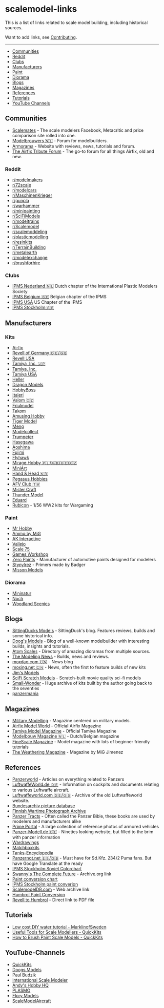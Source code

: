 # scalemodel-links

This is a list of links related to scale model building, including historical sources.

Want to add links, see [Contributing](https://github.com/SittingDucksModels/scalemodel-links/blob/master/CONTRIBUTE.md).

--------------------
- [Communities](#Communities)
- [Reddit](#Reddit)
- [Clubs](#Clubs)
- [Manufacturers](#Manufacturers)
- [Paint](#Paint)
- [Diorama](#Diorama)
- [Blogs](#Blogs)
- [Magazines](#Magazines)
- [References](#References)
- [Tutorials](#Tutorials)
- [YouTube Channels](#YouTube-Channels)



## Communities
- [Scalemates](http://www.scalemates.com/) - The scale modelers Facebook, Metacritic and price comparison site rolled into one.
- [Modelbrouwers 🇳🇱](https://modelbrouwers.nl/phpBB3/) - Forum for modelbuilders.
- [Armorama](https://www.armorama.com/) - Website with reviews, news, tutorials and forum.
- [The Airfix Tribute Forum](http://airfixtributeforum.myfastforum.org/) - The go-to forum for all things Airfix, old and new.

### Reddit
- [r/modelmakers](https://www.reddit.com/r/modelmakers)
- [r/72scale](https://www.reddit.com/r/72scale)
- [r/modelcars](https://www.reddit.com/r/modelcars)
- [r/MaschinenKrieger](https://www.reddit.com/r/MaschinenKrieger)
- [r/gunpla](https://www.reddit.com/r/gunpla)
- [r/warhammer](https://www.reddit.com/r/warhammer)
- [r/minipainting](https://www.reddit.com/r/minipainting)
- [r/SciFiModels](https://www.reddit.com/r/SciFiModels)
- [r/modeltrains](https://www.reddit.com/r/modeltrains)
- [r/Scalemodel](https://www.reddit.com/r/Scalemodel)
- [r/scalemoddeling](https://www.reddit.com/r/scalemodelling)
- [r/plasticmodelling](https://www.reddit.com/r/plasticmodelling)
- [r/resinkits](https://www.reddit.com/r/resinkits)
- [r/TerrainBuilding](https://www.reddit.com/r/TerrainBuilding)
- [r/metalearth](https://www.reddit.com/r/metalearth)
- [r/modelexchange](https://www.reddit.com/r/modelexchange)
- [r/brushforhire](https://www.reddit.com/r/brushforhire)

### Clubs
- [IPMS Nederland 🇳🇱](https://www.ipms.nl/) Dutch chapter of the International Plastic Modelers Society
- [IPMS Belgium 🇧🇪](http://www.ipms.be/) Belgian chapter of the IPMS
- [IPMS USA](http://www.ipmsusa.org/) US Chapter of the IPMS
- [IPMS Stockholm 🇸🇪](http://www.ipmsstockholm.se/home/)

## Manufacturers

### Kits
- [Airfix](https://www.airfix.com/)
- [Revell of Germany 🇩🇪/🇬🇧](https://www.revell.de/)
- [Revell USA](http://www.revell.com/)
- [Tamiya, Inc. 🇯🇵](http://www.tamiya.com/japan/index.htm)
- [Tamiya, Inc.](http://www.tamiya.com/english/e-home.htm)
- [Tamiya USA](https://www.tamiyausa.com/)
- [Heller](https://www.heller.fr/en/)
- [Dragon Models](http://www.dragon-models.com/)
- [HobbyBoss](http://www.hobbyboss.com/index.php?l=en)
- [Italeri](http://www.italeri.com/)
- [Valom 🇨🇿](http://www.valom.net/)
- [Friulmodel](http://www.friulmodel.hu/en/)
- [Takom](http://www.takom-world.com/)
- [Amusing Hobby](http://www.amusinghobby.com/)
- [Tiger Model](http://www.tiger-model.com/listDirect.asp?classId=6&page=0&hl=en)
- [Meng](http://www.meng-model.com/)
- [Modelcollect](http://www.modelcollect.com/)
- [Trumpeter](http://www.trumpeter-china.com/index.php?l=en)
- [Hasegawa](http://www.hasegawa-model.co.jp/gsite/)
- [Aoshima](http://www.aoshima-bk.co.jp/en/)
- [Fujimi](https://www.fujimimokei.com/)
- [Flyhawk](http://www.flyhawkmodel.com/html/Flyhawkmodel/)
- [Mirage Hobby 🇵🇱/🇬🇧/🇩🇪/🇨🇿](http://www.mhshop.pl/)
- [MiniArt](http://www.miniart-models.com/)
- [Hand & Head 🇰🇷](https://www.handhead.co.kr/)
- [Pegasus Hobbies](http://www.pegasushobbies.net/catalog/)
- [AFV Club 🇹🇼](http://www.hobbyfan.com.tw/index-1.asp)
- [Mister Craft](http://www.mistercraft.eu/)
- [Thunder Model](http://www.thundermodel.com/)
- [Eduard](https://www.eduard.com/)
- [Rubicon](http://www.rubiconmodels.com/) - 1/56 WW2 kits for Wargaming

### Paint
- [Mr Hobby](http://www.mr-hobby.com/en/)
- [Ammo by MiG](http://www.migjimenez.com/en/)
- [AK Interactive](http://ak-interactive.com/v2/)
- [Vallejo](http://www.acrylicosvallejo.com/en_US/modelismo/division/3)
- [Scale 75](http://scale75.com/en/)
- [Games Workshop](https://www.games-workshop.com/en-GB/Painting-Modelling?_requestid=27143349)
- [Zero Paints](http://www.zero-paints.com/) - Manufacturer of automotive paints designed for modelers
- [Stynylrez](http://www.badgerairbrush.com/Stynylrez.asp) - Primers made by Badger
- [Misson Models](https://www.missionmodelsus.com/)

### Diorama
- [Mininatur](http://mininatur.de/silhouette_home.php?lang=en)
- [Noch](http://www.noch.com/)
- [Woodland Scenics](http://woodlandscenics.woodlandscenics.com/)

## Blogs
- [SittingDucks Models](https://sittingducksmodels.wordpress.com) - SittingDuck's blog. Features reviews, builds and some historical info.
- [Doog's Models](https://doogsmodels.com/) - Blog of a well-known modelbuilder with interesting builds, insights and tutorials.
- [Atom Scales](http://atomscales.com/dioramas) - Directory of amazing dioramas from multiple sources.
- [The Modeling News](http://www.themodellingnews.com/) - Builds, news and reviews.
- [moxdao.com 🇨🇳](http://www.moxdao.com/) - News blog
- [moxing.net 🇨🇳](http://www.moxing.net/) - News, often the first to feature builds of new kits
- [Jim's Models](https://jimsmodels.com/)
- [SciFi Scratch Models](http://www.scifi-scratch-models.com) - Scratch-built movie quality sci-fi models
- [Small-Wonder](http://www.small-wonder.org/) - Huge archive of kits built by the author going back to the seventies
- [panzermania](http://www.panzermania.com/)

## Magazines
- [Military Modelling](http://www.militarymodelling.com) - Magazine centered on military models.
- [Airfix Model World](http://www.airfixmodelworld.com/) - Official Airfix Magazine
- [Tamiya Model Magazine](http://tamiyamodelmagazine.com/) - Official Tamiya Magazine
- [Modelbouw Magazine 🇳🇱](http://www.modelbouwmagazine.nl/) - Dutch/Belgian magazine
- [FineScale Magazine](http://www.finescale.com/) - Model magazine with lots of beginner friendly tutorials
- [The Weathering Magazine](http://www.migjimenez.com/en/35-the-weathering-magazine-publications) - Magazine by MiG Jimenez

## References
- [Panzerworld](http://www.panzerworld.com/) - Articles on everything related to Panzers
- [LuftwaffeWorld.de 🇩🇪](https://www.deutscheluftwaffe.de/) - Information on cockpits and documents relating to various Luftwaffe aircraft.
- [Luftwaffeworld.com 🇩🇪/🇬🇧](https://www.deutscheluftwaffe.com) - Archive of the old Luftwaffeworld website.
- [Bundesarchiv picture database](https://www.bild.bundesarchiv.de/)
- [Finnish Wartime Photograph Archive](http://sa-kuva.fi/webneologineng.html)
- [Panzer Tracts](http://www.panzertracts.com/) -  Often called the Panzer Bible, these books are used by modelers and manufacturers alike
- [Prime Portal](http://www.primeportal.net/the_battlefield_armor.htm) - A large collection of reference photos of armored vehicles
- [Panzer-Modell.de 🇩🇪](http://www.panzer-modell.de/) - Nineties looking website, but filled to the brim with panzer information
- [Wardrawings](http://wardrawings.be/)
- [Matchboxkits](http://www.matchboxkits.org/)
- [Tanks-Encyclopedia](http://www.tanks-encyclopedia.com)
- [Panzernot.net 🇪🇸/🇬🇧](http://www.panzernot.net) - Must have for Sd.Kfz. 234/2 Puma fans. But have Google Translate at the ready
- [IPMS Stockholm Soviet Colorchart](http://ipmsstockholm.org/colorcharts/stuff_eng_colorcharts_soviet.htm)
- [Swanny's The Complete Future](http://web.archive.org/web/20161027132919/http://www.swannysmodels.com:80/TheCompleteFuture.html) - Archive.org link
- [Paint conversion chart](http://modelkitsreview.com/paint-conversion-chart/)
- [IPMS Stockholm paint converion](http://www.ipmsstockholm.org/colorcharts/colorcharts_2.asp)
- [ScalemodelDB.com](https://web.archive.org/web/20160714083726/http://scalemodeldb.com/paintcharts/modelmaster) - Web archive link
- [Humbrol Paint Conversion](https://www.humbrol.com/uk-en/converthumbrol)
- [Revell to Humbrol](http://downloads.hobbico.com/misc/rmx/TES_Revell_Paint_Match_Guide.pdf) - Direct link to PDF file

## Tutorials
- [Low cost DIY water tutorial - MarklinofSweden](https://youtu.be/2TwpB7sVMn8)
- [Useful Tools for Scale Modellers - QuickKits](https://youtu.be/SmTBSX98ECY)
- [How to Brush Paint Scale Models - QuickKits](https://youtu.be/wbV_ORs6160)

## YouTube-Channels
- [QuickKits](https://www.youtube.com/user/quickkits)
- [Doogs Models](https://www.youtube.com/channel/UCpg-rH2RsCcIoME-_DV6pQA)
- [Paul Budzik](https://www.youtube.com/channel/UCrdcVbQE5fUvTKxMbhnN_KQ)
- [International Scale Modeler](https://www.youtube.com/user/ScaleModelReview)
- [Andy's Hobby HQ](https://www.youtube.com/channel/UChnAgeghaNKLdftbfJY8zNA)
- [PLASMO](https://www.youtube.com/user/idaemon)
- [Flory Models](https://www.youtube.com/user/florymodels)
- [ScaleModelAircraft](https://www.youtube.com/channel/UC9n7S96o5bKagKWAgsqvLuw)
